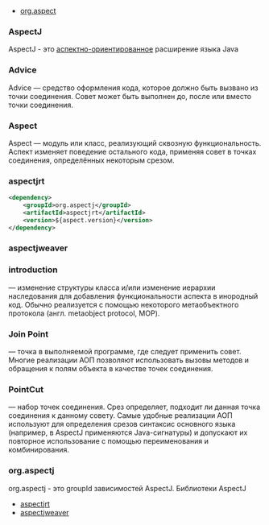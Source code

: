 
* [org.aspect](#orgaspectj)


### AspectJ
AspectJ - это [аспектно-ориентированное](/index.md#aop) расширение языка Java


### Advice
Advice — средство оформления кода, которое должно быть вызвано из точки соединения. Совет может быть выполнен до, после или вместо точки соединения.

### Aspect
Aspect — модуль или класс, реализующий сквозную функциональность. Аспект изменяет поведение остального кода, применяя совет в точках соединения, определённых некоторым срезом.

### aspectjrt

```xml
<dependency>
    <groupId>org.aspectj</groupId>
    <artifactId>aspectjrt</artifactId>
    <version>${aspect.version}</version>
</dependency>
```

### aspectjweaver

### introduction
— изменение структуры класса и/или изменение иерархии наследования для добавления функциональности аспекта в инородный код. Обычно реализуется с помощью некоторого метаобъектного протокола (англ. metaobject protocol, MOP).

### Join Point
— точка в выполняемой программе, где следует применить совет. Многие реализации АОП позволяют использовать вызовы методов и обращения к полям объекта в качестве точек соединения.

### PointCut 
— набор точек соединения. Срез определяет, подходит ли данная точка соединения к данному совету. Самые удобные реализации АОП используют для определения срезов синтаксис основного языка (например, в AspectJ применяются Java-сигнатуры) и допускают их повторное использование с помощью переименования и комбинирования.

### org.aspectj
org.aspectj - это groupId зависимостей AspectJ. Библиотеки AspectJ
* [aspectjrt](#aspectjrt) 
* [aspectjweaver](#aspectjweaver)
